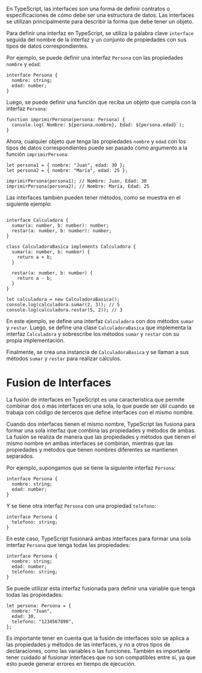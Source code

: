 En TypeScript, las interfaces son una forma de definir contratos o especificaciones de cómo debe ser una estructura de datos. Las interfaces se utilizan principalmente para describir la forma que debe tener un objeto.

Para definir una interfaz en TypeScript, se utiliza la palabra clave `interface` seguida del nombre de la interfaz y un conjunto de propiedades con sus tipos de datos correspondientes.

Por ejemplo, se puede definir una interfaz `Persona` con las propiedades `nombre` y `edad`:

```
interface Persona {
  nombre: string;
  edad: number;
}
```

Luego, se puede definir una función que reciba un objeto que cumpla con la interfaz `Persona`:

```
function imprimirPersona(persona: Persona) {
  console.log(`Nombre: ${persona.nombre}, Edad: ${persona.edad}`);
}
```

Ahora, cualquier objeto que tenga las propiedades `nombre` y `edad` con los tipos de datos correspondientes puede ser pasado como argumento a la función `imprimirPersona`:

```
let persona1 = { nombre: "Juan", edad: 30 };
let persona2 = { nombre: "María", edad: 25 };

imprimirPersona(persona1); // Nombre: Juan, Edad: 30
imprimirPersona(persona2); // Nombre: María, Edad: 25
```

Las interfaces también pueden tener métodos, como se muestra en el siguiente ejemplo:

```ad-example
```
```
interface Calculadora {
  sumar(a: number, b: number): number;
  restar(a: number, b: number): number;
}

class CalculadoraBasica implements Calculadora {
  sumar(a: number, b: number) {
    return a + b;
  }

  restar(a: number, b: number) {
    return a - b;
  }
}

let calculadora = new CalculadoraBasica();
console.log(calculadora.sumar(2, 3)); // 5
console.log(calculadora.restar(5, 2)); // 3
```

En este ejemplo, se define una interfaz `Calculadora` con dos métodos `sumar` y `restar`. Luego, se define una clase `CalculadoraBasica` que implementa la interfaz `Calculadora` y sobrescribe los métodos `sumar` y `restar` con su propia implementación.

Finalmente, se crea una instancia de `CalculadoraBasica` y se llaman a sus métodos `sumar` y `restar` para realizar cálculos.

# Fusion de Interfaces

La fusión de interfaces en TypeScript es una característica que permite combinar dos o más interfaces en una sola, lo que puede ser útil cuando se trabaja con código de terceros que define interfaces con el mismo nombre.

Cuando dos interfaces tienen el mismo nombre, TypeScript las fusiona para formar una sola interfaz que combina las propiedades y métodos de ambas. La fusión se realiza de manera que las propiedades y métodos que tienen el mismo nombre en ambas interfaces se combinan, mientras que las propiedades y métodos que tienen nombres diferentes se mantienen separados.

Por ejemplo, supongamos que se tiene la siguiente interfaz `Persona`:

```
interface Persona {
  nombre: string;
  edad: number;
}
```

Y se tiene otra interfaz `Persona` con una propiedad `telefono`:

```
interface Persona {
  telefono: string;
}
```

En este caso, TypeScript fusionará ambas interfaces para formar una sola interfaz `Persona` que tenga todas las propiedades:

```
interface Persona {
  nombre: string;
  edad: number;
  telefono: string;
}
```

Se puede utilizar esta interfaz fusionada para definir una variable que tenga todas las propiedades:

```
let persona: Persona = {
  nombre: "Juan",
  edad: 30,
  telefono: "1234567890",
};
```

Es importante tener en cuenta que la fusión de interfaces solo se aplica a las propiedades y métodos de las interfaces, y no a otros tipos de declaraciones, como las variables o las funciones. También es importante tener cuidado al fusionar interfaces que no son compatibles entre sí, ya que esto puede generar errores en tiempo de ejecución.

